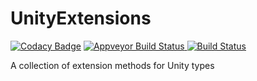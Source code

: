 # UnityExtensions

[![Codacy Badge](https://api.codacy.com/project/badge/Grade/13321e29164c47b9aca94f120bb5f6ac)](https://www.codacy.com/app/SanBen/UnityExtensions?utm_source=github.com&amp;utm_medium=referral&amp;utm_content=SanBen/UnityExtensions&amp;utm_campaign=Badge_Grade)
<a href="https://ci.appveyor.com/project/SanBen/unityextensions">
  <img alt="Appveyor Build Status"
       src="https://ci.appveyor.com/api/projects/status/838ohs7sbe633i89?svg=true"/>
</a>
[![Build Status](https://travis-ci.org/SanBen/UnityExtensions.svg?branch=master)](https://travis-ci.org/SanBen/UnityExtensions)


A collection of extension methods for Unity types
